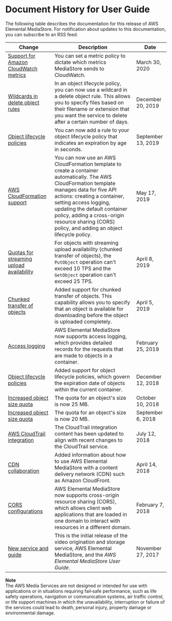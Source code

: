# Document History for User Guide<a name="doc-history"></a>

The following table describes the documentation for this release of AWS Elemental MediaStore\. For notification about updates to this documentation, you can subscribe to an RSS feed\.

| Change | Description | Date | 
| --- |--- |--- |
| [Support for Amazon CloudWatch metrics](policies-metric.md) | You can set a metric policy to dictate which metrics MediaStore sends to CloudWatch\. | March 30, 2020 | 
| [Wildcards in delete object rules](policies-object-lifecycle-components.md#policies-object-lifecycle-components-rules) | In an object lifecycle policy, you can now use a wildcard in a delete object rule\. This allows you to specify files based on their filename or extension that you want the service to delete after a certain number of days\. | December 20, 2019 | 
| [Object lifecycle policies](policies-object-lifecycle-components.md) | You can now add a rule to your object lifecycle policy that indicates an expiration by age in seconds\. | September 13, 2019 | 
| [AWS CloudFormation support](containers-create.md) | You can now use an AWS CloudFormation template to create a container automatically\. The AWS CloudFormation template manages data for five API actions: creating a container, setting access logging, updating the default container policy, adding a cross\-origin resource sharing \(CORS\) policy, and adding an object lifecycle policy\. | May 17, 2019 | 
| [Quotas for streaming upload availability](quotas.md) | For objects with streaming upload availability \(chunked transfer of objects\), the `PutObject` operation can't exceed 10 TPS and the `GetObject` operation can't exceed 25 TPS\. | April 8, 2019 | 
| [Chunked transfer of objects](objects-upload.md) | Added support for chunked transfer of objects\. This capability allows you to specify that an object is available for downloading before the object is uploaded completely\. | April 5, 2019 | 
| [Access logging](monitoring-cloudwatch-logs.md) | AWS Elemental MediaStore now supports access logging, which provides detailed records for the requests that are made to objects in a container\. | February 25, 2019 | 
| [Object lifecycle policies](policies-object-lifecycle.md) | Added support for object lifecycle policies, which govern the expiration date of objects within the current container\. | December 12, 2018 | 
| [Increased object size quota](quotas.md) | The quota for an object's size is now 25 MB\. | October 10, 2018 | 
| [Increased object size quota](quotas.md) | The quota for an object's size is now 20 MB\. | September 6, 2018 | 
| [AWS CloudTrail integration](logging-using-cloudtrail.md) | The CloudTrail integration content has been updated to align with recent changes to the CloudTrail service\. | July 12, 2018 | 
| [CDN collaboration](cdns.md) | Added information about how to use AWS Elemental MediaStore with a content delivery network \(CDN\) such as Amazon CloudFront\. | April 14, 2018 | 
| [CORS configurations](cors-policy.md) | AWS Elemental MediaStore now supports cross\-origin resource sharing \(CORS\), which allows client web applications that are loaded in one domain to interact with resources in a different domain\. | February 7, 2018 | 
| [New service and guide](what-is.md) | This is the initial release of the video origination and storage service, AWS Elemental MediaStore, and the *AWS Elemental MediaStore User Guide*\. | November 27, 2017 | 

**Note**  
The AWS Media Services are not designed or intended for use with applications or in situations requiring fail‐safe performance, such as life safety operations, navigation or communication systems, air traffic control, or life support machines in which the unavailability, interruption or failure of the services could lead to death, personal injury, property damage or environmental damage\.